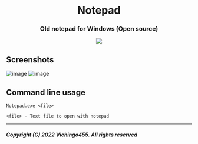 <h1 align="center">
  <br>
  Notepad
  <br>
</h1>

<h3 align="center">Old notepad for Windows (Open source)</h3>

<p align="center"><a href="https://ci.vichingo455.freeddns.org/project/Vichingo455/notepad"><img src="https://ci.vichingo455.freeddns.org/api/projects/status/318oe9og1n9b9uq0?svg=true"></a></p>

## Screenshots
![image](https://user-images.githubusercontent.com/59311016/157070091-b5b419ed-8d11-4c8d-babe-9cfa5c2cc01a.png)
![image](https://user-images.githubusercontent.com/59311016/157700391-3d78c1c4-8167-4f4d-868e-f503ac11ed48.png)

## Command line usage
`Notepad.exe <file>`

`<file> - Text file to open with notepad`

---
##### Copyright (C) 2022 Vichingo455. All rights reserved

